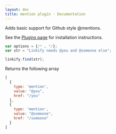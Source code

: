 ```yaml
---
layout: doc
title: mention plugin · Documentation
---
```


Adds basic support for Github style @mentions.

See the [Plugins page](plugins.html#general-installation) for installation instructions.

```js
var options = {/* … */};
var str = "Linkify needs @you and @someone else";

linkify.find(str);
```

Returns the following array

```js
[
  {
    type: 'mention',
    value: "@you",
    href: "/you"
  },
  {
    type: 'mention',
    value: "@someone",
    href: "/someone"
  }
]
```
